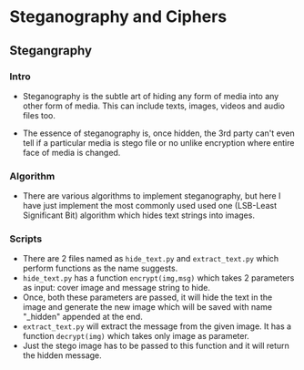 # Steganography and Ciphers
## Stegangraphy
### Intro
* Steganography is the subtle art of hiding any form of media into any other form of media. This can include texts, images, videos and audio files too.

* The essence of steganography is, once hidden, the 3rd party can't even tell if a particular media is stego file or no unlike encryption where entire face of media is changed.

### Algorithm
* There are various algorithms to implement steganography, but here I have just implement the most commonly used used one (LSB-Least Significant Bit) algorithm which hides text strings into images.

### Scripts
* There are 2 files named as `hide_text.py` and `extract_text.py` which perform functions as the name suggests. 
* `hide_text.py` has a function `encrypt(img,msg)` which takes 2 parameters as input: cover image and message string to hide.
* Once, both these parameters are passed, it will hide the text in the image and generate the new image which will be saved with name "_hidden" appended at the end.
* `extract_text.py` will extract the message from the given image. It has a function `decrypt(img)` which takes only image as parameter.
* Just the stego image has to be passed to this function and it will return the hidden message.

